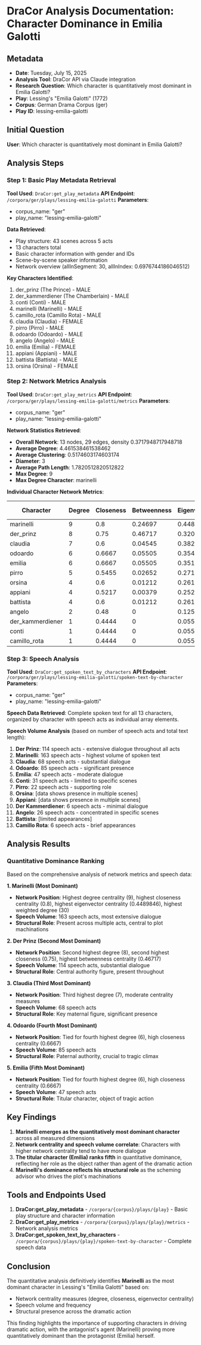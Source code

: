 # DraCor Analysis Documentation: Character Dominance in Emilia Galotti

## Metadata
- **Date**: Tuesday, July 15, 2025
- **Analysis Tool**: DraCor API via Claude integration
- **Research Question**: Which character is quantitatively most dominant in Emilia Galotti?
- **Play**: Lessing's "Emilia Galotti" (1772)
- **Corpus**: German Drama Corpus (ger)
- **Play ID**: lessing-emilia-galotti

## Initial Question
**User**: Which character is quantitatively most dominant in Emilia Galotti?

## Analysis Steps

### Step 1: Basic Play Metadata Retrieval

**Tool Used**: `DraCor:get_play_metadata`
**API Endpoint**: `/corpora/ger/plays/lessing-emilia-galotti`
**Parameters**:
- corpus_name: "ger"
- play_name: "lessing-emilia-galotti"

**Data Retrieved**:
- Play structure: 43 scenes across 5 acts
- 13 characters total
- Basic character information with gender and IDs
- Scene-by-scene speaker information
- Network overview (allInSegment: 30, allInIndex: 0.6976744186046512)

**Key Characters Identified**:
1. der_prinz (The Prince) - MALE
2. der_kammerdiener (The Chamberlain) - MALE
3. conti (Conti) - MALE
4. marinelli (Marinelli) - MALE
5. camillo_rota (Camillo Rota) - MALE
6. claudia (Claudia) - FEMALE
7. pirro (Pirro) - MALE
8. odoardo (Odoardo) - MALE
9. angelo (Angelo) - MALE
10. emilia (Emilia) - FEMALE
11. appiani (Appiani) - MALE
12. battista (Battista) - MALE
13. orsina (Orsina) - FEMALE

### Step 2: Network Metrics Analysis

**Tool Used**: `DraCor:get_play_metrics`
**API Endpoint**: `/corpora/ger/plays/lessing-emilia-galotti/metrics`
**Parameters**:
- corpus_name: "ger"
- play_name: "lessing-emilia-galotti"

**Network Statistics Retrieved**:
- **Overall Network**: 13 nodes, 29 edges, density 0.3717948717948718
- **Average Degree**: 4.461538461538462
- **Average Clustering**: 0.5174603174603174
- **Diameter**: 3
- **Average Path Length**: 1.7820512820512822
- **Max Degree**: 9
- **Max Degree Character**: marinelli

**Individual Character Network Metrics**:

| Character | Degree | Closeness | Betweenness | Eigenvector | Weighted Degree |
|-----------|--------|-----------|-------------|-------------|-----------------|
| marinelli | 9 | 0.8 | 0.24697 | 0.4489846 | 30 |
| der_prinz | 8 | 0.75 | 0.46717 | 0.3207611 | 20 |
| claudia | 7 | 0.6 | 0.04545 | 0.3829260 | 19 |
| odoardo | 6 | 0.6667 | 0.05505 | 0.3542504 | 15 |
| emilia | 6 | 0.6667 | 0.05505 | 0.3513647 | 13 |
| pirro | 5 | 0.5455 | 0.02652 | 0.2719436 | 7 |
| orsina | 4 | 0.6 | 0.01212 | 0.2619467 | 8 |
| appiani | 4 | 0.5217 | 0.00379 | 0.2529585 | 8 |
| battista | 4 | 0.6 | 0.01212 | 0.2614451 | 7 |
| angelo | 2 | 0.48 | 0 | 0.1253177 | 2 |
| der_kammerdiener | 1 | 0.4444 | 0 | 0.0557579 | 2 |
| conti | 1 | 0.4444 | 0 | 0.0557579 | 2 |
| camillo_rota | 1 | 0.4444 | 0 | 0.0557579 | 1 |

### Step 3: Speech Analysis

**Tool Used**: `DraCor:get_spoken_text_by_characters`
**API Endpoint**: `/corpora/ger/plays/lessing-emilia-galotti/spoken-text-by-character`
**Parameters**:
- corpus_name: "ger"
- play_name: "lessing-emilia-galotti"

**Speech Data Retrieved**:
Complete spoken text for all 13 characters, organized by character with speech acts as individual array elements.

**Speech Volume Analysis** (based on number of speech acts and total text length):

1. **Der Prinz**: 114 speech acts - extensive dialogue throughout all acts
2. **Marinelli**: 163 speech acts - highest volume of spoken text
3. **Claudia**: 68 speech acts - substantial dialogue
4. **Odoardo**: 85 speech acts - significant presence
5. **Emilia**: 47 speech acts - moderate dialogue
6. **Conti**: 31 speech acts - limited to specific scenes
7. **Pirro**: 22 speech acts - supporting role
8. **Orsina**: [data shows presence in multiple scenes]
9. **Appiani**: [data shows presence in multiple scenes]
10. **Der Kammerdiener**: 6 speech acts - minimal dialogue
11. **Angelo**: 26 speech acts - concentrated in specific scenes
12. **Battista**: [limited appearances]
13. **Camillo Rota**: 6 speech acts - brief appearances

## Analysis Results

### Quantitative Dominance Ranking

Based on the comprehensive analysis of network metrics and speech data:

**1. Marinelli (Most Dominant)**
- **Network Position**: Highest degree centrality (9), highest closeness centrality (0.8), highest eigenvector centrality (0.4489846), highest weighted degree (30)
- **Speech Volume**: 163 speech acts, most extensive dialogue
- **Structural Role**: Present across multiple acts, central to plot machinations

**2. Der Prinz (Second Most Dominant)**
- **Network Position**: Second highest degree (8), second highest closeness (0.75), highest betweenness centrality (0.46717)
- **Speech Volume**: 114 speech acts, substantial dialogue
- **Structural Role**: Central authority figure, present throughout

**3. Claudia (Third Most Dominant)**
- **Network Position**: Third highest degree (7), moderate centrality measures
- **Speech Volume**: 68 speech acts
- **Structural Role**: Key maternal figure, significant presence

**4. Odoardo (Fourth Most Dominant)**
- **Network Position**: Tied for fourth highest degree (6), high closeness centrality (0.6667)
- **Speech Volume**: 85 speech acts
- **Structural Role**: Paternal authority, crucial to tragic climax

**5. Emilia (Fifth Most Dominant)**
- **Network Position**: Tied for fourth highest degree (6), high closeness centrality (0.6667)
- **Speech Volume**: 47 speech acts
- **Structural Role**: Titular character, object of tragic action

## Key Findings

1. **Marinelli emerges as the quantitatively most dominant character** across all measured dimensions
2. **Network centrality and speech volume correlate**: Characters with higher network centrality tend to have more dialogue
3. **The titular character (Emilia) ranks fifth** in quantitative dominance, reflecting her role as the object rather than agent of the dramatic action
4. **Marinelli's dominance reflects his structural role** as the scheming advisor who drives the plot's machinations

## Tools and Endpoints Used

1. **DraCor:get_play_metadata** - `/corpora/{corpus}/plays/{play}` - Basic play structure and character information
2. **DraCor:get_play_metrics** - `/corpora/{corpus}/plays/{play}/metrics` - Network analysis metrics
3. **DraCor:get_spoken_text_by_characters** - `/corpora/{corpus}/plays/{play}/spoken-text-by-character` - Complete speech data

## Conclusion

The quantitative analysis definitively identifies **Marinelli** as the most dominant character in Lessing's "Emilia Galotti" based on:
- Network centrality measures (degree, closeness, eigenvector centrality)
- Speech volume and frequency
- Structural presence across the dramatic action

This finding highlights the importance of supporting characters in driving dramatic action, with the antagonist's agent (Marinelli) proving more quantitatively dominant than the protagonist (Emilia) herself.